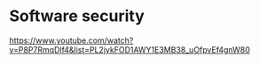 # Software security

https://www.youtube.com/watch?v=P8P7RmqDlf4&list=PL2jykFOD1AWY1E3MB38_uOfpvEf4gnW80
